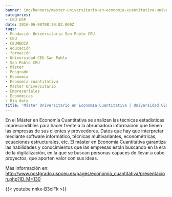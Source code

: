 ```yaml
---
banner: img/banners/master-universitario-en-economia-cuantitativa-universidad-ceu-san-pablo.jpg
categories:
- CEU-USP
date: 2016-06-08T08:20:03.000Z
tags:
- Fundación Universitaria San Pablo CEU
- CEU
- CEUMEDIA
- educación
- formación
- Universidad CEU San Pablo
- San Pablo CEU
- Máster
- Posgrado
- Economía
- Economía cuantitativa
- Máster Universitario
- Empresariales
- Económicas
- Big data
title: 'Máster Universitario en Economía Cuantitativa | Universidad CEU San Pablo'
---
```


En el Máster en Economía Cuantitativa se analizan las técnicas estadísticas imprescindibles para hacer frente a la abrumadora información que tienen las empresas de sus clientes y proveedores. Datos que hay que interpretar mediante software informático, técnicas multivariantes, econométricas, ecuaciones estructurales, etc. El máster en Economía Cuantitativa garantiza las habilidades y conocimientos que las empresas están buscando en la era de la digitalización, en la que se buscan personas capaces de llevar a cabo proyectos, que aporten valor con sus ideas.

Más información en: http://www.postgrado.uspceu.es/pages/economia_cuantitativa/presentacion.php?ID_M=130

{{< youtube nnkx-B3ciFk >}}
